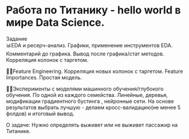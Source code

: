 # Работа по Титанику - hello world в мире Data Science.

Задание  
📊EDA и ресерч-анализ. Графики, применение инструментов EDA. Комментарий до графика. Вывод после графика/стат методов. Корреляция колонок с таргетом.
 
👨‍💻Feature Engineering. Корреляция новых колонок с таргетом. Feature Importances. Простая модель.
 
👩‍🎓Эксперименты с моделями машинного обучения/глубокого обучения. По одной из каждого семейства. Линейные, деревья, модификации градиентного бустинга , нейронные сети. На основе результатов выбрать лучшую - делаем кросс-валидацию(не менее 5 фолдов) и итоговый вывод.

О задаче: Нужно определять выживет или не выживет пассажир на Титанике. 
